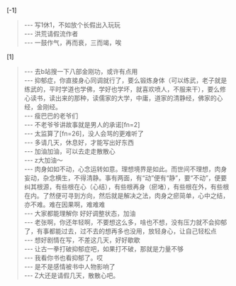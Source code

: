 
[-1] 
>--- 写1休1，不如放个长假出入玩玩<br>
>--- 洪荒请假流作者<br>
>--- 一鼓作气，再而衰，三而竭，唉<br>

[1] 
>--- 去b站搜一下八部金刚功，或许有点用<br>
>--- 抑郁症，你直接身心同调就行了，要么锻炼身体（可以练武，老子就是练武的，平时学道也学佛，学好也学坏，就喜欢喷人，不服来干），要么修心读书，读出来的那种，读儒家的大学，中庸，道家的清静经，佛家的心经，金刚经。<br>
>--- 瘦巴巴的老爷们<br>
>--- 不老爷爷讲故事就是男人的承诺[fn=2]<br>
>--- 太监算了[fn=26]，没人会骂的更难听了<br>
>--- 多请几天，休息好，才能写出好东西<br>
>--- 加油加油，可以去走走散散心<br>
>--- z大加油～<br>
>--- 肉身如如不动，心念运转如意。理想境界是如此。而世间不理想，肉身妄动，杂念横生，不得清静。事有两面，有“动”便有“静”，要“不动”，便要纠其根源，有些根在心（心结），有些根再身（瘀堵），有些根在外，有些根在内。了然便可寻到方向，然后就是解决之法，肉身之瘀简单，心中之结，亦不难。难在因果啊，难难难<br>
>--- 大家都能理解你 好好调整状态，加油<br>
>--- 老张啊，你还年轻啊，不要想这么多，啥也不想，没有压力就不会抑郁了，有事都能过去，过不去的想再多也没用，放轻身心，让自己轻松点<br>
>--- 想好剧情在写，不差这几天，好好歇歇<br>
>--- 让古一拳打破抑郁症吧，如果打不破，那就是力量不够<br>
>--- 我看你书也看抑郁了。哎<br>
>--- 是不是感情被书中人物影响了<br>
>--- Z大还是请假几天，散散心吧。<br>
